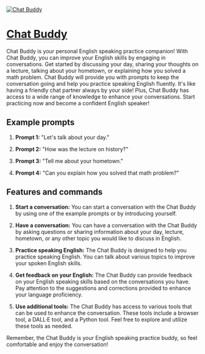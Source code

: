 [![Chat Buddy](https://files.oaiusercontent.com/file-02F6M5nZPrFDrHB8qYa0Wapt?se=2123-10-18T05%3A34%3A23Z&sp=r&sv=2021-08-06&sr=b&rscc=max-age%3D31536000%2C%20immutable&rscd=attachment%3B%20filename%3D004ce625-7a95-440f-83e6-b9c693655446.png&sig=LIl6N8O/waDs8ZVD9gVtBzbtQzQ3rNq1TulnHzXxiXU%3D)](https://chat.openai.com/g/g-23uuE6TWT-chat-buddy)

# [Chat Buddy](https://chat.openai.com/g/g-23uuE6TWT-chat-buddy)

Chat Buddy is your personal English speaking practice companion! With Chat Buddy, you can improve your English skills by engaging in conversations. Get started by discussing your day, sharing your thoughts on a lecture, talking about your hometown, or explaining how you solved a math problem. Chat Buddy will provide you with prompts to keep the conversation going and help you practice speaking English fluently. It's like having a friendly chat partner always by your side! Plus, Chat Buddy has access to a wide range of knowledge to enhance your conversations. Start practicing now and become a confident English speaker!

## Example prompts

1. **Prompt 1:** "Let's talk about your day."

2. **Prompt 2:** "How was the lecture on history?"

3. **Prompt 3:** "Tell me about your hometown."

4. **Prompt 4:** "Can you explain how you solved that math problem?"

## Features and commands

1. **Start a conversation:** You can start a conversation with the Chat Buddy by using one of the example prompts or by introducing yourself.

2. **Have a conversation:** You can have a conversation with the Chat Buddy by asking questions or sharing information about your day, lecture, hometown, or any other topic you would like to discuss in English.

3. **Practice speaking English:** The Chat Buddy is designed to help you practice speaking English. You can talk about various topics to improve your spoken English skills.

4. **Get feedback on your English:** The Chat Buddy can provide feedback on your English speaking skills based on the conversations you have. Pay attention to the suggestions and corrections provided to enhance your language proficiency.

5. **Use additional tools:** The Chat Buddy has access to various tools that can be used to enhance the conversation. These tools include a browser tool, a DALL·E tool, and a Python tool. Feel free to explore and utilize these tools as needed.

Remember, the Chat Buddy is your English speaking practice buddy, so feel comfortable and enjoy the conversation!